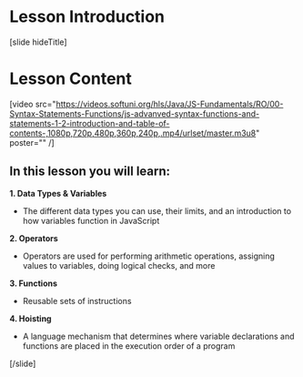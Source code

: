 # Lesson Introduction

[slide hideTitle]
# Lesson Content

[video src="https://videos.softuni.org/hls/Java/JS-Fundamentals/RO/00-Syntax-Statements-Functions/js-advanved-syntax-functions-and-statements-1-2-introduction-and-table-of-contents-,1080p,720p,480p,360p,240p,.mp4/urlset/master.m3u8" poster="" /]

## In this lesson you will learn:

**1. Data Types & Variables**
- The different data types you can use, their limits, and an introduction to how variables function in JavaScript

**2. Operators**
- Operators are used for performing arithmetic operations, assigning values to variables, doing logical checks, and more

**3. Functions**
- Reusable sets of instructions

**4. Hoisting**
- A language mechanism that determines where variable declarations and functions are placed in the execution order of a program

[/slide]
